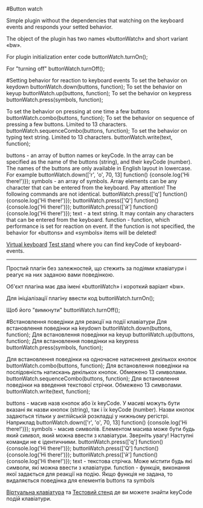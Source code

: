 #Button watch

Simple plugin without the dependencies that watching on the keyboard events and responds your setted behavior.

The object of the plugin has two names «buttonWatch» and short variant «bw».

For plugin initialization enter code
buttonWatch.turnOn();

For "turning off"
buttonWatch.turnOff();

#Setting behavior for reaction to keyboard events
To set the behavior on keydown
	buttonWatch.down(buttons, function);
To set the behavior on keyup
	buttonWatch.up(buttons, function);
To set the behavior on keypress
	buttonWatch.press(symbols, function);

To set the behavior on pressing at one time a few buttons
	buttonWatch.combo(buttons, function);
To set the behavior on sequence of pressing a few buttons. Limited to 13 characters.
	buttonWatch.sequenceCombo(buttons, function);
To set the behavior on typing text string. Limited to 13 characters.
	buttonWatch.write(text, function);

buttons - an array of button names or keyCode.
	In the array can be specified as the name of the buttons (string), and their keyCode (number). The names of the buttons are only available in English layout in lowercase.
	For example
	buttonWatch.down(['r', 'o', 70, 13] function() {console.log('Hi there!')});
symbols - an array of symbols.
	Array elements can be any character that can be entered from the keyboard.
	Pay attention! The following commands are not identical.
	buttonWatch.press(['q'] function() {console.log('Hi there!')});
	buttonWatch.press(['Q'] function() {console.log('Hi there!')});
	buttonWatch.press(['й'] function() {console.log('Hi there!')});
text - a text string.
	It may contain any characters that can be entered from the keyboard.
function - function, which performance is set for reaction on event.
	If the function is not specified, the behavior for «buttons» and «symbols» items will be deleted!



[Virtual keyboard](http://dmauro.github.io/Keypress/)
[Test stand](https://learn.javascript.ru/keyboard-events#keyboard-test-stand) where you can find keyCode of keyboard-events.

------------------------------------------------------------------

Простий плагін без залежностей, що стежить за подіями клавіатури і реагує на них заданою вами поведінкою.

Об'єкт плагіна має два імені «buttonWatch» і короткий варіант «bw».

Для ініціалізації плагіну ввести код
buttonWatch.turnOn();

Щоб його "вимкнути"
buttonWatch.turnOff();


#Встановлення поведінки для реакції на події клавіатури
Для встановлення поведінки на keydown
	buttonWatch.down(buttons, function);
Для встановлення поведінки на keyup
	buttonWatch.up(buttons, function);
Для встановлення поведінки на keypress
	buttonWatch.press(symbols, function);

Для встановлення поведінки на одночасне натиснення декількох кнопок
	buttonWatch.combo(buttons, function);
Для встановлення поведінки на послідовність натискань декількох кнопок. Обмежено 13 символами.
	buttonWatch.sequenceCombo(buttons, function);
Для встановлення поведінки на введення текстової стрічки. Обмежено 13 символами.
	buttonWatch.write(text, function);

buttons - масив назв кнопок або їх keyCode.
	У масиві можуть бути вказані як назви кнопок (string), так і їх keyCode (number). Назви кнопок задаються тільки у англійській розкладці у нижньому регістрі.
	Наприклад
	buttonWatch.down(['r', 'o', 70, 13] function() {console.log('Hi there!')});
symbols - масив символів.
	Елементом масива може бути будь який символ, який можна ввести з клавіатури.
	Зверніть увагу! Наступні команди не є ідентичними.
	buttonWatch.press(['q'] function() {console.log('Hi there!')});
	buttonWatch.press(['Q'] function() {console.log('Hi there!')});
	buttonWatch.press(['й'] function() {console.log('Hi there!')});
text - текстова стрічка.
	Може містити будь які символи, які можна ввести з клавіатури.
function - функція, виконання якої задається для реакції на подію.
	Якщо функція не задана, то видаляється поведінка для елементів buttons та symbols



[Віртуальна клавіатура](http://dmauro.github.io/Keypress/) та
[Тестовий стенд](https://learn.javascript.ru/keyboard-events#keyboard-test-stand) де ви можете знайти keyCode подій клавіатури.